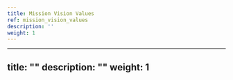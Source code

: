 ```yaml
---
title: Mission Vision Values
ref: mission_vision_values
description: ''
weight: 1
---
```

---
title: ""
description: ""
weight: 1
---